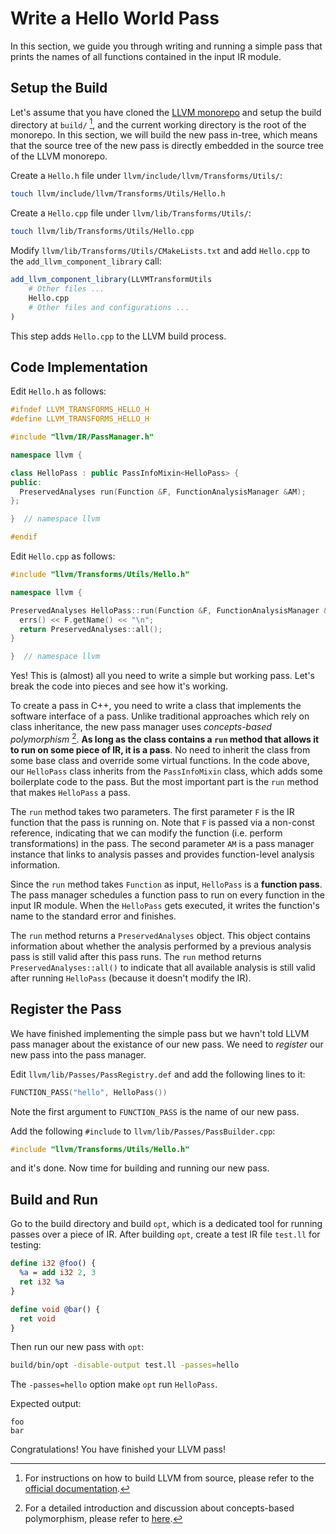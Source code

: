 # Write a Hello World Pass

In this section, we guide you through writing and running a simple pass that prints the names of all functions contained in the input IR module.

## Setup the Build

Let's assume that you have cloned the [LLVM monorepo] and setup the build directory at `build/` [^how2build], and the current working directory is the root of the monorepo. In this section, we will build the new pass in-tree, which means that the source tree of the new pass is directly embedded in the source tree of the LLVM monorepo.

[LLVM monorepo]: https://github.com/llvm/llvm-project
[^how2build]: For instructions on how to build LLVM from source, please refer to the [official documentation](https://llvm.org/docs/GettingStarted.html#getting-the-source-code-and-building-llvm).

Create a `Hello.h` file under `llvm/include/llvm/Transforms/Utils/`:

```sh
touch llvm/include/llvm/Transforms/Utils/Hello.h
```

Create a `Hello.cpp` file under `llvm/lib/Transforms/Utils/`:

```sh
touch llvm/lib/Transforms/Utils/Hello.cpp
```

Modify `llvm/lib/Transforms/Utils/CMakeLists.txt` and add `Hello.cpp` to the `add_llvm_component_library` call:

```CMake
add_llvm_component_library(LLVMTransformUtils
    # Other files ...
    Hello.cpp
    # Other files and configurations ...
)
```

This step adds `Hello.cpp` to the LLVM build process.

## Code Implementation

Edit `Hello.h` as follows:

```cpp
#ifndef LLVM_TRANSFORMS_HELLO_H
#define LLVM_TRANSFORMS_HELLO_H

#include "llvm/IR/PassManager.h"

namespace llvm {

class HelloPass : public PassInfoMixin<HelloPass> {
public:
  PreservedAnalyses run(Function &F, FunctionAnalysisManager &AM);
};

}  // namespace llvm

#endif
```

Edit `Hello.cpp` as follows:

```cpp
#include "llvm/Transforms/Utils/Hello.h"

namespace llvm {

PreservedAnalyses HelloPass::run(Function &F, FunctionAnalysisManager &AM) {
  errs() << F.getName() << "\n";
  return PreservedAnalyses::all();
}

}  // namespace llvm
```

Yes! This is (almost) all you need to write a simple but working pass. Let's break the code into pieces and see how it's working.

To create a pass in C++, you need to write a class that implements the software interface of a pass. Unlike traditional approaches which rely on class inheritance, the new pass manager uses _concepts-based polymorphism_ [^concepts-based-polymorphism]. **As long as the class contains a `run` method that allows it to run on some piece of IR, it is a pass**. No need to inherit the class from some base class and override some virtual functions. In the code above, our `HelloPass` class inherits from the `PassInfoMixin` class, which adds some boilerplate code to the pass. But the most important part is the `run` method that makes `HelloPass` a pass.

[^concepts-based-polymorphism]: For a detailed introduction and discussion about concepts-based polymorphism, please refer to [here](https://gist.github.com/GuillaumeDua/b0f5e3a40ce49468607dd62f7b7809b1).

The `run` method takes two parameters. The first parameter `F` is the IR function that the pass is running on. Note that `F` is passed via a non-const reference, indicating that we can modify the function (i.e. perform transformations) in the pass. The second parameter `AM` is a pass manager instance that links to analysis passes and provides function-level analysis information.

Since the `run` method takes `Function` as input, `HelloPass` is a **function pass**. The pass manager schedules a function pass to run on every function in the input IR module. When the `HelloPass` gets executed, it writes the function's name to the standard error and finishes.

The `run` method returns a `PreservedAnalyses` object. This object contains information about whether the analysis performed by a previous analysis pass is still valid after this pass runs. The `run` method returns `PreservedAnalyses::all()` to indicate that all available analysis is still valid after running `HelloPass` (because it doesn't modify the IR).

## Register the Pass

We have finished implementing the simple pass but we havn't told LLVM pass manager about the existance of our new pass. We need to _register_ our new pass into the pass manager.

Edit `llvm/lib/Passes/PassRegistry.def` and add the following lines to it:

```cpp
FUNCTION_PASS("hello", HelloPass())
```

Note the first argument to `FUNCTION_PASS` is the name of our new pass.

Add the following `#include` to `llvm/lib/Passes/PassBuilder.cpp`:

```cpp
#include "llvm/Transforms/Utils/Hello.h"
```

and it's done. Now time for building and running our new pass.

## Build and Run

Go to the build directory and build `opt`, which is a dedicated tool for running passes over a piece of IR. After building `opt`, create a test IR file `test.ll` for testing:

```llvm
define i32 @foo() {
  %a = add i32 2, 3
  ret i32 %a
}

define void @bar() {
  ret void
}
```

Then run our new pass with `opt`:

```sh
build/bin/opt -disable-output test.ll -passes=hello
```

The `-passes=hello` option make `opt` run `HelloPass`.

Expected output:

```
foo
bar
```

Congratulations! You have finished your LLVM pass!
